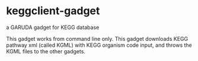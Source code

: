 # keggclient-gadget
a GARUDA gadget for KEGG database

This gadget works from command line only.
This gadget downloads KEGG pathway xml (called KGML) with KEGG organism code input,
and throws the KGML files to the other gadgets.
